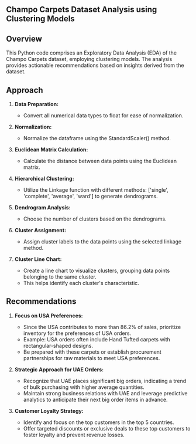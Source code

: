 ## Champo Carpets Dataset Analysis using Clustering Models

## Overview

This Python code comprises an Exploratory Data Analysis (EDA) of the Champo Carpets dataset, employing clustering models. The analysis provides actionable recommendations based on insights derived from the dataset.

## Approach

1. **Data Preparation:**
   - Convert all numerical data types to float for ease of normalization.

2. **Normalization:**
   - Normalize the dataframe using the StandardScaler() method.

3. **Euclidean Matrix Calculation:**
   - Calculate the distance between data points using the Euclidean matrix.

4. **Hierarchical Clustering:**
   - Utilize the Linkage function with different methods: ['single', 'complete', 'average', 'ward'] to generate dendrograms.

5. **Dendrogram Analysis:**
   - Choose the number of clusters based on the dendrograms.

6. **Cluster Assignment:**
   - Assign cluster labels to the data points using the selected linkage method.

7. **Cluster Line Chart:**
   - Create a line chart to visualize clusters, grouping data points belonging to the same cluster.
   - This helps identify each cluster's characteristic.

## Recommendations

1. **Focus on USA Preferences:**
   - Since the USA contributes to more than 86.2% of sales, prioritize inventory for the preferences of USA orders.
   - Example: USA orders often include Hand Tufted carpets with rectangular-shaped designs.
   - Be prepared with these carpets or establish procurement partnerships for raw materials to meet USA preferences.

2. **Strategic Approach for UAE Orders:**
   - Recognize that UAE places significant big orders, indicating a trend of bulk purchasing with higher average quantities.
   - Maintain strong business relations with UAE and leverage predictive analytics to anticipate their next big order items in advance.

3. **Customer Loyalty Strategy:**
   - Identify and focus on the top customers in the top 5 countries.
   - Offer targeted discounts or exclusive deals to these top customers to foster loyalty and prevent revenue losses.

